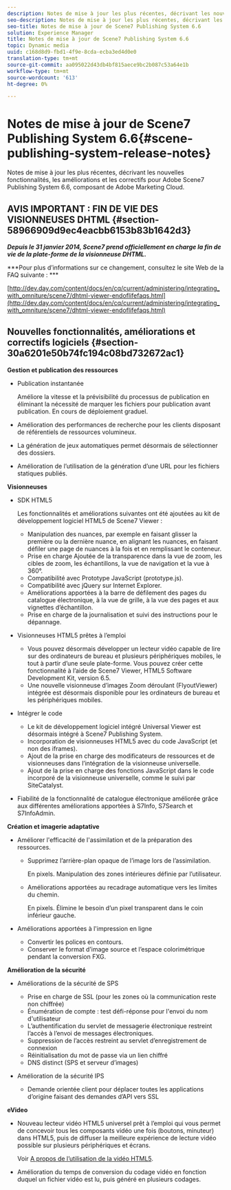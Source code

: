 ```yaml
---
description: Notes de mise à jour les plus récentes, décrivant les nouvelles fonctionnalités, les améliorations et les correctifs pour Adobe Scene7 Publishing System 6.6, composant de Adobe Marketing Cloud.
seo-description: Notes de mise à jour les plus récentes, décrivant les nouvelles fonctionnalités, les améliorations et les correctifs pour Adobe Scene7 Publishing System 6.6, composant de Adobe Marketing Cloud.
seo-title: Notes de mise à jour de Scene7 Publishing System 6.6
solution: Experience Manager
title: Notes de mise à jour de Scene7 Publishing System 6.6
topic: Dynamic media
uuid: c168d8d9-fbd1-4f9e-8cda-ecba3ed4d0e0
translation-type: tm+mt
source-git-commit: aa095022d43db4bf815aece9bc2b087c53a64e1b
workflow-type: tm+mt
source-wordcount: '613'
ht-degree: 0%

---
```



# Notes de mise à jour de Scene7 Publishing System 6.6{#scene-publishing-system-release-notes}

Notes de mise à jour les plus récentes, décrivant les nouvelles fonctionnalités, les améliorations et les correctifs pour Adobe Scene7 Publishing System 6.6, composant de Adobe Marketing Cloud.

## AVIS IMPORTANT : FIN DE VIE DES VISIONNEUSES DHTML {#section-58966909d9ec4eacbb6153b83b1642d3}

***Depuis le 31 janvier 2014, Scene7 prend officiellement en charge la fin de vie de la plate-forme de la visionneuse DHTML.***

***Pour plus d’informations sur ce changement, consultez le site Web de la FAQ suivante : ***

[http://dev.day.com/content/docs/en/cq/current/administering/integrating_with_omniture/scene7/dhtml-viewer-endoflifefaqs.html](http://dev.day.com/content/docs/en/cq/current/administering/integrating_with_omniture/scene7/dhtml-viewer-endoflifefaqs.html)

## Nouvelles fonctionnalités, améliorations et correctifs logiciels {#section-30a6201e50b74fc194c08bd732672ac1}

**Gestion et publication des ressources**

* Publication instantanée

   Améliore la vitesse et la prévisibilité du processus de publication en éliminant la nécessité de marquer les fichiers pour publication avant publication. En cours de déploiement graduel.

* Amélioration des performances de recherche pour les clients disposant de référentiels de ressources volumineux.
* La génération de jeux automatiques permet désormais de sélectionner des dossiers.
* Amélioration de l’utilisation de la génération d’une URL pour les fichiers statiques publiés.

**Visionneuses**

* SDK HTML5

   Les fonctionnalités et améliorations suivantes ont été ajoutées au kit de développement logiciel HTML5 de Scene7 Viewer :

   * Manipulation des nuances, par exemple en faisant glisser la première ou la dernière nuance, en alignant les nuances, en faisant défiler une page de nuances à la fois et en remplissant le conteneur.
   * Prise en charge Ajoutée de la transparence dans la vue de zoom, les cibles de zoom, les échantillons, la vue de navigation et la vue à 360°.
   * Compatibilité avec Prototype JavaScript (prototype.js).
   * Compatibilité avec jQuery sur Internet Explorer.
   * Améliorations apportées à la barre de défilement des pages du catalogue électronique, à la vue de grille, à la vue des pages et aux vignettes d’échantillon.
   * Prise en charge de la journalisation et suivi des instructions pour le dépannage.

* Visionneuses HTML5 prêtes à l’emploi

   * Vous pouvez désormais développer un lecteur vidéo capable de lire sur des ordinateurs de bureau et plusieurs périphériques mobiles, le tout à partir d’une seule plate-forme. Vous pouvez créer cette fonctionnalité à l’aide de Scene7 Viewer, HTML5 Software Development Kit, version 6.5.
   * Une nouvelle visionneuse d’images Zoom déroulant (FlyoutViewer) intégrée est désormais disponible pour les ordinateurs de bureau et les périphériques mobiles.

* Intégrer le code

   * Le kit de développement logiciel intégré Universal Viewer est désormais intégré à Scene7 Publishing System.
   * Incorporation de visionneuses HTML5 avec du code JavaScript (et non des iframes).
   * Ajout de la prise en charge des modificateurs de ressources et de visionneuses dans l’intégration de la visionneuse universelle.
   * Ajout de la prise en charge des fonctions JavaScript dans le code incorporé de la visionneuse universelle, comme le suivi par SiteCatalyst.

* Fiabilité de la fonctionnalité de catalogue électronique améliorée grâce aux différentes améliorations apportées à S7Info, S7Search et S7InfoAdmin.

**Création et imagerie adaptative**

* Améliorer l&#39;efficacité de l&#39;assimilation et de la préparation des ressources.

   * Supprimez l’arrière-plan opaque de l’image lors de l’assimilation.

      En pixels. Manipulation des zones intérieures définie par l’utilisateur.
   * Améliorations apportées au recadrage automatique vers les limites du chemin.

      En pixels. Élimine le besoin d’un pixel transparent dans le coin inférieur gauche.

* Améliorations apportées à l&#39;impression en ligne

   * Convertir les polices en contours.
   * Conserver le format d’image source et l’espace colorimétrique pendant la conversion FXG.

**Amélioration de la sécurité**

* Améliorations de la sécurité de SPS

   * Prise en charge de SSL (pour les zones où la communication reste non chiffrée)
   * Énumération de compte : test défi-réponse pour l&#39;envoi du nom d&#39;utilisateur
   * L’authentification du servlet de messagerie électronique restreint l’accès à l’envoi de messages électroniques.
   * Suppression de l’accès restreint au servlet d’enregistrement de connexion
   * Réinitialisation du mot de passe via un lien chiffré
   * DNS distinct (SPS et serveur d’images)

* Amélioration de la sécurité IPS

   * Demande orientée client pour déplacer toutes les applications d’origine faisant des demandes d’API vers SSL

**eVideo**

* Nouveau lecteur vidéo HTML5 universel prêt à l’emploi qui vous permet de concevoir tous les composants vidéo une fois (boutons, minuteur) dans HTML5, puis de diffuser la meilleure expérience de lecture vidéo possible sur plusieurs périphériques et écrans.

   Voir [A propos de l’utilisation de la vidéo HTML5](http://help.adobe.com/en_US/scene7/using/WS98ca2e6790647c064dcc4e2c1399dadca0f-8000.html).

* Amélioration du temps de conversion du codage vidéo en fonction duquel un fichier vidéo est lu, puis généré en plusieurs codages.

